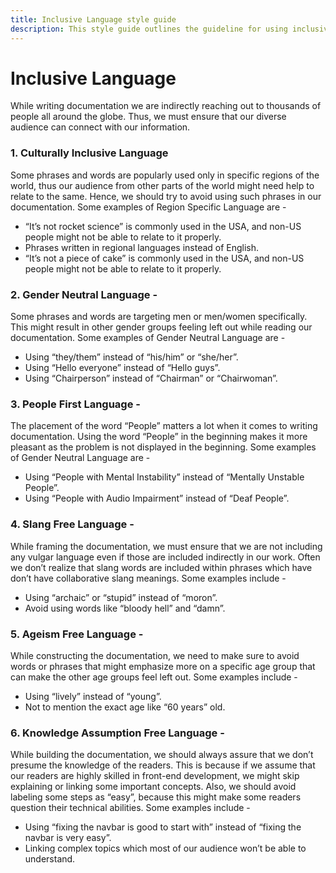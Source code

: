 ```yaml
---
title: Inclusive Language style guide
description: This style guide outlines the guideline for using inclusive languages in documentation.
---
```


# Inclusive Language

While writing documentation we are indirectly reaching out to thousands of people all around the globe. 
Thus, we must ensure that our diverse audience can connect with our information. 

### 1. Culturally Inclusive Language

Some phrases and words are popularly used only in specific regions of the world, thus our audience from other parts 
of the world might need help to relate to the same. Hence, we should try to avoid using such phrases in our documentation. 
Some examples of Region Specific Language are -
- “It’s not rocket science” is commonly used in the USA, and non-US people might not be able to relate to it properly.
- Phrases written in regional languages instead of English.
- “It’s not a piece of cake” is commonly used in the USA, and non-US people might not be able to relate to it properly.

### 2. Gender Neutral Language - 

Some phrases and words are targeting men or men/women specifically. This might result in other gender groups feeling 
left out while reading our documentation. 
Some examples of Gender Neutral Language are -
- Using “they/them” instead of “his/him” or “she/her”.
- Using “Hello everyone” instead of “Hello guys”.
- Using “Chairperson” instead of “Chairman” or “Chairwoman”.

### 3. People First Language - 

The placement of the word “People” matters a lot when it comes to writing documentation. 
Using the word “People” in the beginning makes it more pleasant as the problem is not displayed in the beginning.
Some examples of Gender Neutral Language are -
- Using “People with Mental Instability” instead of “Mentally Unstable People”.
- Using “People with Audio Impairment” instead of “Deaf People”.

### 4. Slang Free Language -

While framing the documentation, we must ensure that we are not including any vulgar language even if those are 
included indirectly in our work. Often we don’t realize that slang words are included within phrases which have 
don’t have collaborative slang meanings. 
Some examples include -
- Using “archaic” or “stupid” instead of “moron”.
- Avoid using words like “bloody hell” and “damn”.

### 5. Ageism Free Language -  

While constructing the documentation, we need to make sure to avoid words or phrases that might emphasize more 
on a specific age group that can make the other age groups feel left out. 
Some examples include -
- Using “lively” instead of “young”.
- Not to mention the exact age like “60 years” old.

### 6. Knowledge Assumption Free Language - 

While building the documentation, we should always assure that we don’t presume the knowledge of the readers. 
This is because if we assume that our readers are highly skilled in front-end development, 
we might skip explaining or linking some important concepts. Also, we should avoid labeling some steps as “easy”, 
because this might make some readers question their technical abilities.
Some examples include -
- Using “fixing the navbar is good to start with” instead of “fixing the navbar is very easy”.
- Linking complex topics which most of our audience won’t be able to understand.
